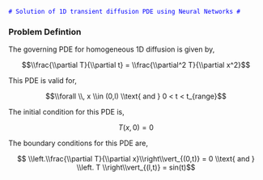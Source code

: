 <code style="color : Blue">
# Solution of 1D transient diffusion PDE using Neural Networks # </code>

### Problem Defintion ##
The governing PDE for homogeneous 1D diffusion is given by,

$$\\frac{\\partial T}{\\partial t} = \\frac{\\partial^2 T}{\\partial x^2}$$ 

This PDE is valid for,

$$\\forall \\, x \\in (0,l) \\text{ and } 0 < t < t_{range}$$

The initial condition for this PDE is, 

$$T(x, 0) = 0 $$

The boundary conditions for this PDE are,

$$ \\left.\\frac{\\partial T}{\\partial x}\\right\\vert_{(0,t)} = 0 \\text{ and } \\left. T \\right\\vert_{(l,t)} = sin(t)$$
